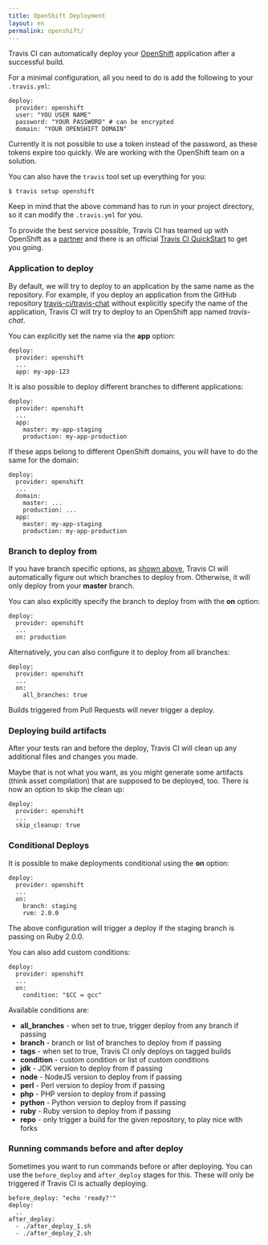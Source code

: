 ```yaml
---
title: OpenShift Deployment
layout: en
permalink: openshift/
---
```


Travis CI can automatically deploy your [OpenShift](https://www.openshift.com/) application after a successful build.

For a minimal configuration, all you need to do is add the following to your `.travis.yml`:

    deploy:
      provider: openshift
      user: "YOU USER NAME"
      password: "YOUR PASSWORD" # can be encrypted
      domain: "YOUR OPENSHIFT DOMAIN"

Currently it is not possible to use a token instead of the password, as these tokens expire too quickly. We are working with the OpenShift team on a solution.

You can also have the `travis` tool set up everything for you:

    $ travis setup openshift

Keep in mind that the above command has to run in your project directory, so it can modify the `.travis.yml` for you.

To provide the best service possible, Travis CI has teamed up with OpenShift as a [partner](https://www.openshift.com/partners) and there is an official [Travis CI QuickStart](https://www.openshift.com/quickstarts/travis-ci-on-openshift) to get you going.

### Application to deploy

By default, we will try to deploy to an application by the same name as the repository. For example, if you deploy an application from the GitHub repository [travis-ci/travis-chat](https://github.com/travis-ci/travis-chat) without explicitly specify the name of the application, Travis CI will try to deploy to an OpenShift app named *travis-chat*.

You can explicitly set the name via the **app** option:

    deploy:
      provider: openshift
      ...
      app: my-app-123

It is also possible to deploy different branches to different applications:

    deploy:
      provider: openshift
      ...
      app:
        master: my-app-staging
        production: my-app-production

If these apps belong to different OpenShift domains, you will have to do the same for the domain:

    deploy:
      provider: openshift
      ...
      domain:
        master: ...
        production: ...
      app:
        master: my-app-staging
        production: my-app-production

### Branch to deploy from

If you have branch specific options, as [shown above](#Application-to-deploy), Travis CI will automatically figure out which branches to deploy from. Otherwise, it will only deploy from your **master** branch.

You can also explicitly specify the branch to deploy from with the **on** option:

    deploy:
      provider: openshift
      ...
      on: production

Alternatively, you can also configure it to deploy from all branches:

    deploy:
      provider: openshift
      ...
      on:
        all_branches: true

Builds triggered from Pull Requests will never trigger a deploy.

### Deploying build artifacts

After your tests ran and before the deploy, Travis CI will clean up any additional files and changes you made.

Maybe that is not what you want, as you might generate some artifacts (think asset compilation) that are supposed to be deployed, too. There is now an option to skip the clean up:

    deploy:
      provider: openshift
      ...
      skip_cleanup: true

### Conditional Deploys

It is possible to make deployments conditional using the **on** option:

    deploy:
      provider: openshift
      ...
      on:
        branch: staging
        rvm: 2.0.0

The above configuration will trigger a deploy if the staging branch is passing on Ruby 2.0.0.

You can also add custom conditions:

    deploy:
      provider: openshift
      ...
      on:
        condition: "$CC = gcc"

Available conditions are:

* **all_branches** - when set to true, trigger deploy from any branch if passing
* **branch** - branch or list of branches to deploy from if passing
* **tags** - when set to true, Travis CI only deploys on tagged builds
* **condition** - custom condition or list of custom conditions
* **jdk** - JDK version to deploy from if passing
* **node** - NodeJS version to deploy from if passing
* **perl** - Perl version to deploy from if passing
* **php** - PHP version to deploy from if passing
* **python** - Python version to deploy from if passing
* **ruby** - Ruby version to deploy from if passing
* **repo** - only trigger a build for the given repository, to play nice with forks

### Running commands before and after deploy

Sometimes you want to run commands before or after deploying. You can use the `before_deploy` and `after_deploy` stages for this. These will only be triggered if Travis CI is actually deploying.

    before_deploy: "echo 'ready?'"
    deploy:
      ..
    after_deploy:
      - ./after_deploy_1.sh
      - ./after_deploy_2.sh
